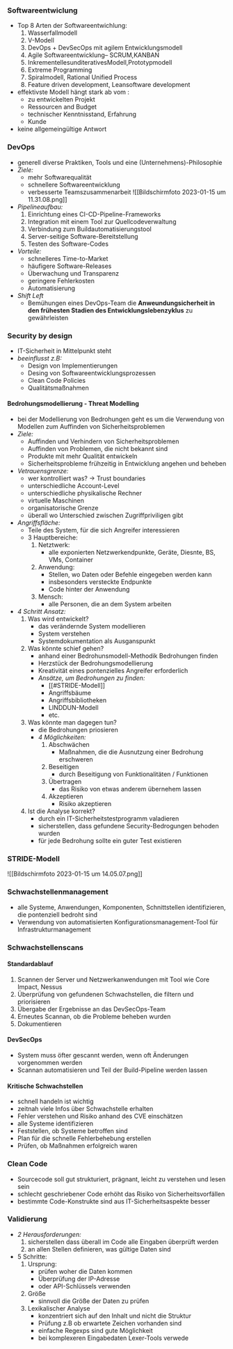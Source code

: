 ### Softwareentwiclung
- Top 8 Arten der Softwareentwichlung:
	1. Wasserfallmodell  
	2. V-Modell  
	3. DevOps + DevSecOps mit agilem Entwicklungsmodell 
	4. Agile Softwareentwicklung– SCRUM,KANBAN  
	5. InkrementellesunditerativesModell,Prototypmodell 
	6. Extreme Programming  
	7. Spiralmodell, Rational Unified Process  
	8. Feature driven development, Leansoftware development
- effektivste Modell hängt stark ab vom :
	- zu entwickelten Projekt
	- Ressourcen and Budget
	- technischer Kenntnisstand, Erfahrung
	- Kunde
- keine allgemeingültige Antwort
### DevOps
- generell diverse Praktiken, Tools und eine (Unternehmens)-Philosophie
- _Ziele:_
	- mehr Softwarequalität
	- schnellere Softwareentwicklung
	- verbesserte Teamszusammenarbeit ![[Bildschirm­foto 2023-01-15 um 11.31.08.png]]
- _Pipelineaufbau:_
	1. Einrichtung eines CI-CD-Pipeline-Frameworks
	2. Integration mit einem Tool zur Quellcodeverwaltung
	3. Verbindung zum Buildautomatisierungstool
	4. Server-seitige Software-Bereitstellung
	5. Testen des Software-Codes
- _Vorteile:_
	- schnelleres Time-to-Market
	- häufigere Software-Releases
	- Überwachung und Transparenz
	- geringere Fehlerkosten
	- Automatisierung
- _Shift Left_
	- Bemühungen eines DevOps-Team die __Anweundungsicherheit in den frühesten Stadien des Entwicklungslebenzyklus__ zu gewährleisten
	
### Security by design
- IT-Sicherheit in Mittelpunkt steht
- _beeinflusst z.B:_
	- Design von Implementierungen
	- Desing von Softwareentwicklungsprozessen
	- Clean Code Policies
	- Qualitätsmaßnahmen
#### Bedrohungsmodellierung - Threat Modelling
- bei der Modellierung von Bedrohungen geht es um die Verwendung von Modellen zum Auffinden von Sicherheitsproblemen
- _Ziele:_
	- Auffinden und Verhindern von Sicherheitsproblemen
	- Auffinden von Problemen, die nicht bekannt sind
	- Produkte mit mehr Qualität entwickeln
	- Sicherheitsprobleme frühzeitig in Entwicklung angehen und beheben
- _Vetrauensgrenze:_
	- wer kontrolliert was? -> Trust boundaries
	- unterschiedliche Account-Level
	- unterschiedliche physikalische Rechner
	- virtuelle Maschinen
	- organisatorische Grenze
	- überall wo Unterschied zwischen Zugriffpriviligen gibt
- _Angriffsfläche:_
	- Teile des System, für die sich Angreifer interessieren
	- 3 Hauptbereiche:
		1. Netztwerk:
			- alle exponierten Netzwerkendpunkte, Geräte, Diesnte, BS, VMs, Container
		2. Anwendung:
			- Stellen, wo Daten oder Befehle eingegeben werden kann
			- insbesonders versteckte Endpunkte
			- Code hinter der Anwendung
		3. Mensch:
			- alle Personen, die an dem System arbeiten
- _4 Schritt Ansatz:_
	1. Was wird entwickelt?
		- das verändernde System modellieren
		- System verstehen
		- Systemdokumentation als Ausganspunkt
	2. Was könnte schief gehen?
		- anhand einer Bedrohunsmodell-Methodik Bedrohungen finden
		- Herzstück der Bedrohungsmodellierung
		- Kreativität eines pontenzielles Angreifer erforderlich
		- _Ansätze, um Bedrohungen zu finden:_
			- [[#STRIDE-Modell]]
			- Angriffsbäume
			- Angriffsbibliotheken
			- LINDDUN-Modell 
			- etc.
	1. Was könnte man dagegen tun?
		- die Bedrohungen priosieren
		- _4 Möglichkeiten:_
			1. Abschwächen
				- Maßnahmen, die die Ausnutzung einer Bedrohung erschweren
			2. Beseitigen
				- durch Beseitigung von Funktionalitäten / Funktionen
			3. Übertragen
				 - das Risiko von etwas anderem übernehem lassen
			4. Akzeptieren
				- Risiko akzeptieren
	1. Ist die Analyse korrekt?
		- durch ein IT-Sicherheitstestprogramm valadieren
		- sicherstellen, dass gefundene Security-Bedrogungen behoden wurden
		- für jede Bedrohung sollte ein guter Test existieren


### STRIDE-Modell
![[Bildschirm­foto 2023-01-15 um 14.05.07.png]]

### Schwachstellenmanagement
- alle Systeme, Anwendungen, Komponenten, Schnittstellen identifizieren, die pontenziell bedroht sind
- Verwendung von automatisierten Konfigurationsmanagement-Tool für Infrastrukturmanagement
### Schwachstellenscans
#### Standardablauf
1. Scannen der Server und Netzwerkanwendungen mit Tool wie Core Impact, Nessus
2. Überprüfung von gefundenen Schwachstellen, die filtern und priorisieren
3. Übergabe der Ergebnisse an das DevSecOps-Team
4. Erneutes Scannan, ob die Probleme beheben wurden
5. Dokumentieren

#### DevSecOps
- System muss öfter gescannt werden, wenn oft Änderungen vorgenommen werden
- Scannan automatisieren und Teil der Build-Pipeline werden lassen

#### Kritische Schwachstellen
- schnell handeln ist wichtig
- zeitnah viele Infos über Schwachstelle erhalten
- Fehler verstehen und Risiko anhand des CVE einschätzen
- alle Systeme identifizieren
- Feststellen, ob Systeme betroffen sind
- Plan für die schnelle Fehlerbehebung erstellen
- Prüfen, ob Maßnahmen erfolgreich waren

### Clean Code
- Sourcecode soll gut strukturiert, prägnant, leicht zu verstehen und lesen sein
- schlecht geschriebener Code erhöht das Risiko von Sicherheitsvorfällen
- bestimmte Code-Konstrukte sind aus IT-Sicherheitsaspekte besser 
### Validierung
- _2 Herausforderungen:_
	1. sicherstellen dass überall im Code alle Eingaben überprüft werden
	2. an allen Stellen definieren, was gültige Daten sind
- 5 Schritte:
	1. Ursprung:
		- prüfen woher die Daten kommen
		- Überprüfung der IP-Adresse
		- oder API-Schlüssels verwenden
	2. Größe
		- sinnvoll die Größe der Daten zu prüfen
	3. Lexikalischer Analyse
		- konzentriert sich auf den Inhalt und nicht die Struktur
		- Prüfung z.B ob erwartete Zeichen vorhanden sind
		- einfache Regexps sind gute Möglichkeit
		- bei komplexeren Eingabedaten Lexer-Tools verwede
